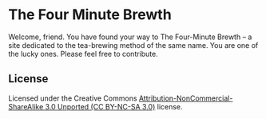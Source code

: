 
The Four Minute Brewth
======================

Welcome, friend. You have found your way to The Four-Minute Brewth – a site dedicated to the tea-brewing method of the same name. You are one of the lucky ones. Please feel free to contribute.


License
-------

Licensed under the Creative Commons [Attribution-NonCommercial-ShareAlike 3.0 Unported (CC BY-NC-SA 3.0)][by-nc-sa] license.


[by-nc-sa]: http://creativecommons.org/licenses/by-nc-sa/3.0/
